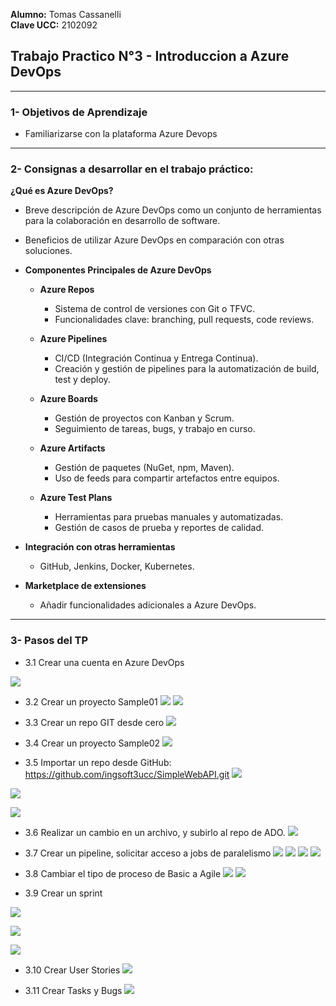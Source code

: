 **Alumno:** Tomas Cassanelli  
**Clave UCC:** 2102092

## Trabajo Practico N°3 - Introduccion a Azure DevOps
---

### 1- Objetivos de Aprendizaje
 - Familiarizarse con la plataforma Azure Devops 
---

### 2- Consignas a desarrollar en el trabajo práctico:

 **¿Qué es Azure DevOps?**
  - Breve descripción de Azure DevOps como un conjunto de herramientas para la colaboración en desarrollo de software.
  - Beneficios de utilizar Azure DevOps en comparación con otras soluciones.

- **Componentes Principales de Azure DevOps**
  - **Azure Repos**
    - Sistema de control de versiones con Git o TFVC.
    - Funcionalidades clave: branching, pull requests, code reviews.

  - **Azure Pipelines**
    - CI/CD (Integración Continua y Entrega Continua).
    - Creación y gestión de pipelines para la automatización de build, test y deploy.

  - **Azure Boards**
    - Gestión de proyectos con Kanban y Scrum.
    - Seguimiento de tareas, bugs, y trabajo en curso.

  - **Azure Artifacts**
    - Gestión de paquetes (NuGet, npm, Maven).
    - Uso de feeds para compartir artefactos entre equipos.

  - **Azure Test Plans**
    - Herramientas para pruebas manuales y automatizadas.
    - Gestión de casos de prueba y reportes de calidad.

- **Integración con otras herramientas**
  - GitHub, Jenkins, Docker, Kubernetes.
  
- **Marketplace de extensiones**
  - Añadir funcionalidades adicionales a Azure DevOps.

---

### 3- Pasos del TP
 - 3.1 Crear una cuenta en Azure DevOps

 ![](Extras/image1.png)


 - 3.2 Crear un proyecto Sample01
![](Extras/image2.png)
![](Extras/image4.png)

 - 3.3 Crear un repo GIT desde cero
![](Extras/image3.png)

 - 3.4 Crear un proyecto Sample02
![](Extras/image5.png)

 - 3.5 Importar un repo desde GitHub: https://github.com/ingsoft3ucc/SimpleWebAPI.git
 ![](Extras/image6.png)

 ![](Extras/image7.png)

 ![](Extras/image8.png)

 - 3.6 Realizar un cambio en un archivo, y subirlo al repo de ADO.
 ![](Extras/image11.png)

 - 3.7 Crear un pipeline, solicitar acceso a jobs de paralelismo
 ![](Extras/image12.png)
![](Extras/image13.png)
![](Extras/image14.png)
![](Extras/image15.png)
 
 - 3.8 Cambiar el tipo de proceso de Basic a Agile
 ![](Extras/image9.png)
 ![](Extras/image10.png)
 
 
 - 3.9 Crear un sprint

 ![](Extras/image16.png)

 ![](Extras/image17.png)
 
 ![](Extras/image18.png)

 
 - 3.10 Crear User Stories
 ![](Extras/image19.png)
 
 - 3.11 Crear Tasks y Bugs
 ![](Extras/image20.png)
